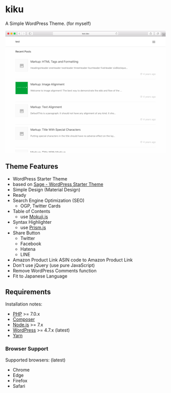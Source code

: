 kiku
==
A Simple WordPress Theme. (for myself)

![Theme kiku screenshot](screenshot.png)

## Theme Features
* WordPress Starter Theme
 * based on [Sage - WordPress Starter Theme](https://roots.io/sage/)
* Simple Design (Material Design)
* Ready
 * Search Engine Optimization (SEO)
    * OGP, Twitter Cards
 * Table of Contents
    * use [Mokuji.js](https://github.com/hiro0218/mokuji.js)
 * Syntax Highlighter
    * use [Prism.js](http://prismjs.com/)
 * Share Button
    * Twitter
    * Facebook
    * Hatena
    * LINE
 * Amazon Product Link
    ASIN code to Amazon Product Link
* Don't use jQuery (use pure JavaScript)
* Remove WordPress Comments function
* Fit to Japanese Language

## Requirements
Installation notes:
* [PHP](http://php.net/manual/en/install.php) >= 7.0.x
* [Composer](https://getcomposer.org/download/)
* [Node.js](http://nodejs.org/) >= 7.x
* [WordPress](https://wordpress.org/) >= 4.7.x (latest)
* [Yarn](https://yarnpkg.com/en/docs/install)

### Browser Support
Supported browsers: (latest)
* Chrome
* Edge
* Firefox
* Safari
